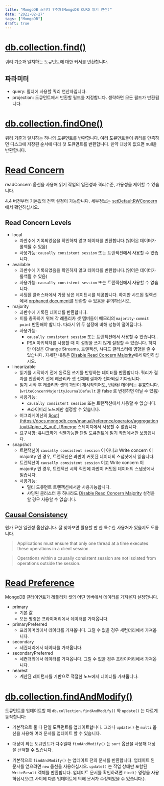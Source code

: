 ```yaml
---
title: "MongoDB 스터디 7주차(MongoDB CURD 읽기 연산)"
date: "2021-02-27"
tags: ["MongoDB"]
draft: true
---
```


# [db.collection.find()](https://docs.mongodb.com/manual/reference/method/db.collection.find/)

쿼리 기준과 일치하는 도큐먼트에 대한 커서를 반환합니다.

## 파라미터

- query: 필터에 사용할 쿼리 연산자입니다.
- projection: 도큐먼트에서 반환할 필드를 지정합니다. 생략하면 모든 필드가 반환됩니다.

# [db.collection.findOne()](https://docs.mongodb.com/manual/reference/method/db.collection.findOne/)

쿼리 기준과 일치하는 하나의 도큐먼트를 반환합니다.
여러 도큐먼트들이 쿼리를 만족하면 디스크에 저장된 순서에 따라 첫 도큐먼트를 반환합니다.
만약 대상이 없으면 null을 반환합니다.

# [Read Concern](https://docs.mongodb.com/manual/reference/read-concern/)

readConcern 옵션을 사용해 읽기 작업의 일관성과 격리수준, 가용성을 제어할 수 있습니다.

4.4 버전부터 기본값의 전역 설정이 가능합니다. 세부정보는 [setDefaultRWConcern](https://docs.mongodb.com/manual/reference/command/setDefaultRWConcern/#dbcmd.setDefaultRWConcern)에서 확인하십시오.

## Read Concern Levels

- local
	- 과반수에 기록되었음을 확인하지 않고 데이터를 반환합니다.(읽어온 데이터가 롤백될 수 있음)
	- 사용가능: `causally consistent session` 또는 트랜잭션에서 사용할 수 있습니다.
- available
	- 과반수에 기록되었음을 확인하지 않고 데이터를 반환합니다.(읽어온 데이터가 롤백될 수 있음)
	- 사용가능: `causally consistent session` 또는 트랜잭션에서 사용할 수 없습니다.
	- 샤딩된 클러스터에서 가장 낮은 레이턴시를 제공합니다. 하지만 샤드된 컬렉션에서 [orphaned document](https://docs.mongodb.com/manual/reference/glossary/#term-orphaned-document)를 반환할 수 있음을 유의하십시오.
- majority
	- 과반수에 기록된 데이터를 반환합니다.
	- 이를 충족하기 위해 각 레플리카 셋 멤버들이 메모리의 `majority-commit point` 반환해야 합니다. 따라서 위 두 설정에 비해 성능이 떨어집니다.
	- 사용가능:
		- `causally consistent session` 또는 트랜잭션에서 사용할 수 있습니다..
		- PSA 아키텍처를 사용할 때 이 설정을 쓰지 않게 설정할 수 있습니다. 하지만 이것은 Change Streams, 트랜잭션, 샤디드 클러스터에 영향을 줄 수 있습니다. 자세한 내용은 [Disable Read Concern Majority](https://docs.mongodb.com/manual/reference/read-concern-majority/#disable-read-concern-majority)에서 확인하십시오.
- linearizable
	- 읽기를 시작하기 전에 완료된 쓰기를 반영하는 데이터를 반환합니다. 쿼리가 결과를 반환하기 전에 레플리카 셋 전체에 결과가 전파되길 기다립니다.
	- 읽기 시작 후 레플리카 셋의 과반이 재시작되어도, 반환된 데이터는 유효합니다.(`writeConcernMajorityJournalDefault` 을 false 로 변경하면 아닐 수 있음)
	- 사용가능:
		- `causally consistent session` 또는 트랜잭션에서 사용할 수 없습니다.
		- 프라이머리 노드에만 설정할 수 있습니다.
	- 어그리게이션의 [$out](https://docs.mongodb.com/manual/reference/operator/aggregation/out/#pipe._S_out), [$merge](https://docs.mongodb.com/manual/reference/operator/aggregation/merge/#pipe._S_merge) 스테이지에서 사용할 수 없습니다.
	- 요구사항: 유니크하게 식별가능한 단일 도큐먼트에 읽기 작업에서만 보장됩니다.
- snapshot
	- 트랜잭션이 `causally consistent session` 이 아니고 Write concern 이 majority 인 경우, 트랜잭션은 과반이 커밋된 데이터의 스냅샷에서 읽습니다.
	- 트랜잭션이 `causally consistent session` 이고 Write concern 이 majority 인 경우, 트랜잭션 시작 직전에 과반이 커밋된 데이터의 스냅샷에서 읽습니다.
	- 사용가능:
		- 멀티 도큐먼트 트랜잭션에서만 사용가능합니다.
		- 샤딩된 클러스터 중 하나라도 [Disable Read Concern Majority](https://docs.mongodb.com/manual/reference/read-concern-majority/#disable-read-concern-majority) 설정을 할 경우 사용할 수 없습니다.

## [Causal Consistency](https://docs.mongodb.com/manual/core/read-isolation-consistency-recency/#causal-consistency)

뭔가 묘한 일관성 옵션입니다. 잘 찾아보면 활용할 만 한 특수한 사용처가 있을지도 모릅니다.

> Applications must ensure that only one thread at a time executes these operations in a client session.

> Operations within a causally consistent session are not isolated from operations outside the session.

# [Read Preference](https://docs.mongodb.com/manual/core/read-preference/)

MongoDB 클라이언트가 레플리카 셋의 어떤 멤버에서 데이터를 가져올지 설정합니다.

- primary
	- 기본 값
	- 모든 명령은 프라이머리에서 데이터를 가져옵니다.
- primaryPreferred
	- 프라이머리에서 데이터를 가져옵니다. 그럴 수 없을 경우 세컨더리에서 가져옵니다.
- secondary
	- 세컨더리에서 데이터를 가져옵니다.
- secondaryPreferred
	- 세컨더리에서 데이터를 가져옵니다. 그럴 수 없을 경우 프라이머리에서 가져옵니다.
- nearest
	- 계산된 레이턴시를 기반으로 적절한 노드에서 데이터를 가져옵니다.

# [db.collection.findAndModify()](https://docs.mongodb.com/manual/reference/method/db.collection.findAndModify/)

도큐먼트를 업데이트할 때 `db.collection.findAndModify()` 와 `update()` 는 다르게 동작합니다:

- 기본적으로 둘 다 단일 도큐먼트를 업데이트합니다. 그러나 `update()` 는 `multi` 옵션을 사용해 여러 문서를 업데이트 할 수 있습니다.

- 대상이 되는 도큐먼트가 다수일때 `findAndModify()` 는 `sort` 옵션을 사용해 대상을 선택할 수 있습니다.

- 기본적으로 `findAndModify()` 는 업데이트 전의 문서를 반환합니다. 업데이트 된 문서를 얻으려면 `new` 옵션을 사용하십시오. `update()` 는 작업 상태만 포함된 `WriteResult` 객체를 반환합니다. 업데이트 문서를 확인하려면 `find()` 명령을 사용하십시오(그 사이에 다른 업데이트에 의해 문서가 수정되었을 수 있습니다.).
